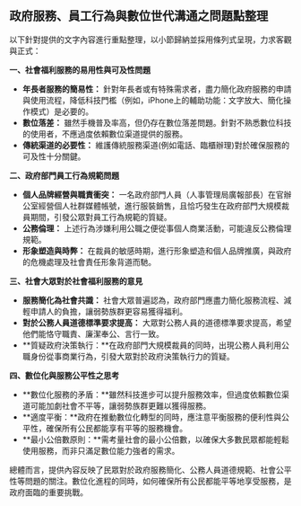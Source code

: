 ## 政府服務、員工行為與數位世代溝通之問題點整理

以下針對提供的文字內容進行重點整理，以小節歸納並採用條列式呈現，力求客觀與正式：
 

**一、社會福利服務的易用性與可及性問題**

*   **年長者服務的簡易性：** 針對年長者或有特殊需求者，盡力簡化政府服務的申請與使用流程，降低科技門檻（例如，iPhone上的輔助功能：文字放大、簡化操作模式）是必要的。
*   **數位落差：**  雖然手機普及率高，但仍存在數位落差問題。針對不熟悉數位科技的使用者，不應過度依賴數位渠道提供的服務。
*   **傳統渠道的必要性：** 維護傳統服務渠道(例如電話、臨櫃辦理)對於確保服務的可及性十分關鍵。


**二、政府部門員工行為規範問題**

*   **個人品牌經營與職責衝突：** 一名政府部門人員（人事管理局廣報部長）在官辦公室經營個人社群媒體帳號，進行服裝銷售，且恰巧發生在政府部門大規模裁員期間，引發公眾對員工行為規範的質疑。
*   **公務倫理：** 上述行為涉嫌利用公職之便從事個人商業活動，可能違反公務倫理規範。
*   **形象塑造與時弊：** 在裁員的敏感時期，進行形象塑造和個人品牌推廣，與政府的危機處理及社會責任形象背道而馳。


**三、社會大眾對於社會福利服務的意見**

*   **服務簡化為社會共識：** 社會大眾普遍認為，政府部門應盡力簡化服務流程、減輕申請人的負擔，讓弱勢族群更容易獲得福利。
*   **對於公務人員道德標準要求提高：** 大眾對公務人員的道德標準要求提高，希望他們能恪守職責、廉潔奉公、言行一致。
*   **質疑政府決策執行：**在政府部門大規模裁員的同時，出現公務人員利用公職身份從事商業行為，引發大眾對於政府決策執行力的質疑。

**四、數位化與服務公平性之思考**

*   **數位化服務的矛盾：**雖然科技進步可以提升服務效率，但過度依賴數位渠道可能加劇社會不平等，讓弱勢族群更難以獲得服務。
*  **適度平衡：**政府在推動數位化轉型的同時，應注意平衡服務的便利性與公平性，確保所有公民都能享有平等的服務機會。
*   **最小公倍數原則：**需考量社會的最小公倍數，以確保大多數民眾都能輕鬆使用服務，而非只滿足數位能力強者的需求。

總體而言，提供內容反映了民眾對於政府服務簡化、公務人員道德規範、社會公平性等問題的關注。數位化進程的同時，如何確保所有公民都能平等地享受服務，是政府面臨的重要挑戰。